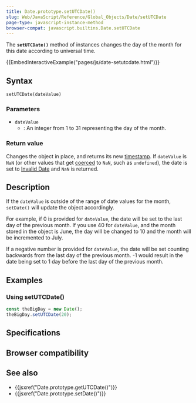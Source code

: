 ```yaml
---
title: Date.prototype.setUTCDate()
slug: Web/JavaScript/Reference/Global_Objects/Date/setUTCDate
page-type: javascript-instance-method
browser-compat: javascript.builtins.Date.setUTCDate
---
```




The **`setUTCDate()`** method of  instances changes the day of the month for this date according to universal time.

{{EmbedInteractiveExample("pages/js/date-setutcdate.html")}}

## Syntax

```js-nolint
setUTCDate(dateValue)
```

### Parameters

- `dateValue`
  - : An integer from 1 to 31 representing the day of the month.

### Return value

Changes the  object in place, and returns its new [timestamp](/Web/JavaScript/Reference/Global_Objects/Date#the_epoch_timestamps_and_invalid_date). If `dateValue` is `NaN` (or other values that get [coerced](/Web/JavaScript/Reference/Global_Objects/Number#number_coercion) to `NaN`, such as `undefined`), the date is set to [Invalid Date](/Web/JavaScript/Reference/Global_Objects/Date#the_epoch_timestamps_and_invalid_date) and `NaN` is returned.

## Description

If the `dateValue` is outside of the range of date values for the month, `setDate()` will update the  object accordingly.

For example, if 0 is provided for `dateValue`, the date will be set to the last day of the previous month. If you use 40 for `dateValue`, and the month stored in the  object is June, the day will be changed to 10 and the month will be incremented to July.

If a negative number is provided for `dateValue`, the date will be set counting backwards from the last day of the previous month. -1 would result in the date being set to 1 day before the last day of the previous month.

## Examples

### Using setUTCDate()

```js
const theBigDay = new Date();
theBigDay.setUTCDate(20);
```

## Specifications



## Browser compatibility



## See also

- {{jsxref("Date.prototype.getUTCDate()")}}
- {{jsxref("Date.prototype.setDate()")}}
